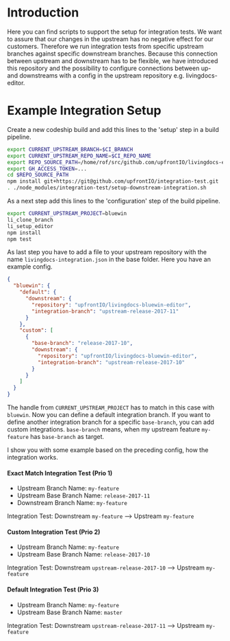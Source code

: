 # Introduction

Here you can find scripts to support the setup for integration tests.
We want to assure that our changes in the upstream has no negative effect for our customers. Therefore we run integration tests from specific upstream branches against specific downstream branches. Because this connection between upstream and downstream has to be flexible, we have introduced this repository and the possibility to configure connections between up- and downstreams with a config in the upstream repository e.g. livingdocs-editor.

# Example Integration Setup

Create a new codeship build and add this lines to the 'setup' step in a build pipeline.

```bash
export CURRENT_UPSTREAM_BRANCH=$CI_BRANCH
export CURRENT_UPSTREAM_REPO_NAME=$CI_REPO_NAME
export REPO_SOURCE_PATH=/home/rof/src/github.com/upfrontIO/livingdocs-editor
export GH_ACCESS_TOKEN=...
cd $REPO_SOURCE_PATH
npm install git+https://git@github.com/upfrontIO/integration-test.git
. ./node_modules/integration-test/setup-downstream-integration.sh
```

As a next step add this lines to the 'configuration' step of the build pipeline.

```bash
export CURRENT_UPSTREAM_PROJECT=bluewin
li_clone_branch
li_setup_editor
npm install
npm test
```

As last step you have to add a file to your upstream repository with the name `livingdocs-integration.json` in the base folder. Here you have an example config.

```json
{
  "bluewin": {
    "default": {
      "downstream": {
        "repository": "upfrontIO/livingdocs-bluewin-editor",
        "integration-branch": "upstream-release-2017-11"
      }
    },
    "custom": [
      {
        "base-branch": "release-2017-10",
        "downstream": {
          "repository": "upfrontIO/livingdocs-bluewin-editor",
          "integration-branch": "upstream-release-2017-10"
        }
      }
    ]
  }
}
```

The handle from `CURRENT_UPSTREAM_PROJECT` has to match in this case with `bluewin`. Now you can define a default integration branch. If you want to define another integration branch for a specific `base-branch`, you can add custom integrations. `base-branch` means, when my upstream feature `my-feature` has `base-branch` as target.

I show you with some example based on the preceding config, how the integration works.

#### Exact Match Integration Test (Prio 1)

* Upstream Branch Name: `my-feature`
* Upstream Base Branch Name: `release-2017-11`
* Downstream Branch Name: `my-feature`

Integration Test: Downstream `my-feature` --> Upstream `my-feature`

#### Custom Integration Test (Prio 2)

* Upstream Branch Name: `my-feature`
* Upstream Base Branch Name: `release-2017-10`

Integration Test: Downstream `upstream-release-2017-10` --> Upstream `my-feature`

#### Default Integration Test (Prio 3)

* Upstream Branch Name: `my-feature`
* Upstream Base Branch Name: `master`

Integration Test: Downstream `upstream-release-2017-11` --> Upstream `my-feature`
